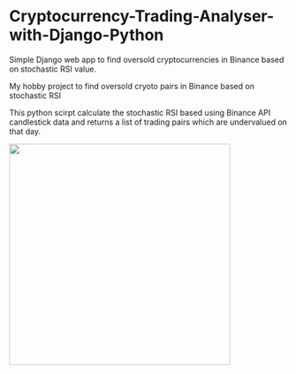 # Cryptocurrency-Trading-Analyser-with-Django-Python
Simple Django web app to find oversold cryptocurrencies in Binance based on stochastic RSI value. 

My hobby project to find oversold cryoto pairs in Binance based on stochastic RSI

This python scirpt calculate the stochastic RSI based using Binance API candlestick data and returns a list of trading pairs which are undervalued on that day. 

<img src="https://commodity.com/wp-content/uploads/technical-analysis/StochRSIEScompareRSI.gif" width="400">
